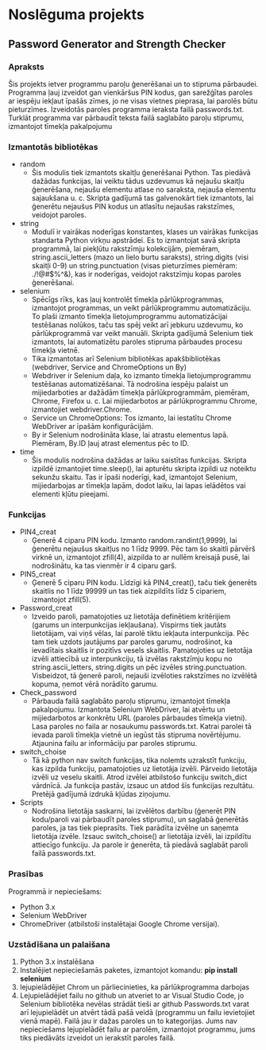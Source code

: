 # Noslēguma projekts
## Password Generator and Strength Checker
### Apraksts

Šis projekts ietver programmu paroļu ģenerēšanai un to stipruma pārbaudei. Programma ļauj izveidot gan vienkāršus PIN kodus, gan sarežģītas paroles ar iespēju iekļaut īpašās zīmes, jo ne visas vietnes pieprasa, lai parolēs būtu pieturzīmes. Izveidotās paroles programma ieraksta failā passwords.txt. Turklāt programma var pārbaudīt teksta failā saglabāto paroļu stiprumu, izmantojot tīmekļa pakalpojumu
### Izmantotās bibliotēkas 
+ random
  - Šis modulis tiek izmantots skaitļu ģenerēšanai Python. Tas piedāvā dažādas funkcijas, lai veiktu tādus uzdevumus kā nejaušu skaitļu ģenerēšana, nejaušu elementu atlase no saraksta, nejauša elementu sajaukšana u. c. Skripta gadījumā tas galvenokārt tiek izmantots, lai ģenerētu nejaušus PIN kodus un atlasītu nejaušas rakstzīmes, veidojot paroles.
+ string
  - Modulī ir vairākas noderīgas konstantes, klases un vairākas funkcijas standarta Python virkņu apstrādei. Es to izmantojat savā skripta programmā, lai piekļūtu rakstzīmju kolekcijām, piemēram, string.ascii_letters (mazo un lielo burtu saraksts), string.digits (visi skaitļi 0-9) un string.punctuation (visas pieturzīmes piemēram: ./!@#$%^&), kas ir noderīgas, veidojot rakstzīmju kopas paroles ģenerēšanai.
+ selenium
  - Spēcīgs rīks, kas ļauj kontrolēt tīmekļa pārlūkprogrammas, izmantojot programmas, un veikt pārlūkprogrammu automatizāciju. To plaši izmanto tīmekļa lietojumprogrammu automatizācijai testēšanas nolūkos, taču tas spēj veikt arī jebkuru uzdevumu, ko pārlūkprogrammā var veikt manuāli. Skripta gadījumā Selenium tiek izmantots, lai automatizētu paroles stipruma pārbaudes procesu tīmekļa vietnē. 
  - Tika izmantotas arī Selenium bibliotēkas apakšbibliotēkas (webdriver, Service and ChromeOptions un By)
  - Webdriver ir Selenium daļa, ko izmanto tīmekļa lietojumprogrammu testēšanas automatizēšanai. Tā nodrošina iespēju palaist un mijiedarboties ar dažādām tīmekļa pārlūkprogrammām, piemēram, Chrome, Firefox u. c. Lai mijiedarbotos ar pārlūkprogrammu Chrome, izmantojiet webdriver.Chrome.
  - Service un ChromeOptions: Tos izmanto, lai iestatītu Chrome WebDriver ar īpašām konfigurācijām.
  - By ir Selenium nodrošināta klase, lai atrastu elementus lapā. Piemēram, By.ID ļauj atrast elementus pēc to ID.
+ time
  - Šis modulis nodrošina dažādas ar laiku saistītas funkcijas. Skripta izpildē izmantojiet time.sleep(), lai apturētu skripta izpildi uz noteiktu sekunžu skaitu. Tas ir īpaši noderīgi, kad, izmantojot Selenium, mijiedarbojas ar tīmekļa lapām, dodot laiku, lai lapas ielādētos vai elementi kļūtu pieejami.
  
### Funkcijas
+ PIN4_creat
  -  Ģenerē 4 ciparu PIN kodu. Izmanto random.randint(1,9999), lai ģenerētu nejaušus skaitļus no 1 līdz 9999. Pēc tam šo skaitli pārvērš virknē un, izmantojot zfill(4), aizpilda to ar nullēm kreisajā pusē, lai nodrošinātu, ka tas vienmēr ir 4 ciparu garš.
+ PIN5_creat
  - Ģenerē 5 ciparu PIN kodu. Līdzīgi kā PIN4_creat(), taču tiek ģenerēts skaitlis no 1 līdz 99999 un tas tiek aizpildīts līdz 5 cipariem, izmantojot zfill(5).
+ Password_creat
  -  Izveido paroli, pamatojoties uz lietotāja definētiem kritērijiem (garums un interpunkcijas iekļaušana). Vispirms tiek jautāts lietotājam, vai viņš vēlas, lai parolē tiktu iekļauta interpunkcija. Pēc tam tiek uzdots jautājums par paroles garumu, nodrošinot, ka ievadītais skaitlis ir pozitīvs vesels skaitlis. Pamatojoties uz lietotāja izvēli attiecībā uz interpunkciju, tā izvēlas rakstzīmju kopu no string.ascii_letters, string.digits un pēc izvēles string.punctuation. Visbeidzot, tā ģenerē paroli, nejauši izvēloties rakstzīmes no izvēlētā kopuma, ņemot vērā norādīto garumu.
+ Cheсk_password
  - Pārbauda failā saglabāto paroļu stiprumu, izmantojot tīmekļa pakalpojumu. Izmantota Selenium WebDriver, lai atvērtu un mijiedarbotos ar konkrētu URL (paroles pārbaudes tīmekļa vietni). Lasa paroles no faila ar nosaukumu passwords.txt. Katrai parolei tā ievada paroli tīmekļa vietnē un iegūst tās stipruma novērtējumu. Atjaunina failu ar informāciju par paroles stiprumu.
+ switch_choise
  - Tā kā python nav switch funkcijas, tika nolemts uzrakstīt funkciju, kas izpilda funkciju, pamatojoties uz lietotāja izvēli. Pārveido lietotāja izvēli uz veselu skaitli. Atrod izvēlei atbilstošo funkciju switch_dict vārdnīcā. Ja funkcija pastāv, izsauc un atdod šīs funkcijas rezultātu. Pretējā gadījumā izdrukā kļūdas ziņojumu.
+ Scripts
  - Nodrošina lietotāja saskarni, lai izvēlētos darbību (ģenerēt PIN kodu/paroli vai pārbaudīt paroles stiprumu), un saglabā ģenerētās paroles, ja tas tiek pieprasīts. Tiek parādīta izvēlne un saņemta lietotāja izvēle. Izsauc switch_choise() ar lietotāja izvēli, lai izpildītu attiecīgo funkciju. Ja parole ir ģenerēta, tā piedāvā saglabāt paroli failā passwords.txt.

### Prasības

Programmā ir nepieciešams:
+ Python 3.x
+ Selenium WebDriver
+ ChromeDriver (atbilstoši instalētajai Google Chrome versijai).

### Uzstādīšana un palaišana
1. Python 3.x instalēšana
2. Instalējiet nepieciešamās paketes, izmantojot komandu: **pip install selenium**
3. lejupielādējiet Chrom un pārliecinieties, ka pārlūkprogramma darbojas
4. Lejupielādējiet failu no github un atveriet to ar Visual Studio Code, jo Selenium bibliotēka nevēlas strādāt tieši ar github
Passwords.txt varat arī lejupielādēt un atvērt tādā pašā veidā (programmu un failu ievietojiet vienā mapē). Failā jau ir dažas paroles un to kategorijas. Jums nav nepieciešams lejupielādēt failu ar parolēm, izmantojot programmu, jums tiks piedāvāts izveidot un ierakstīt paroles failā.


